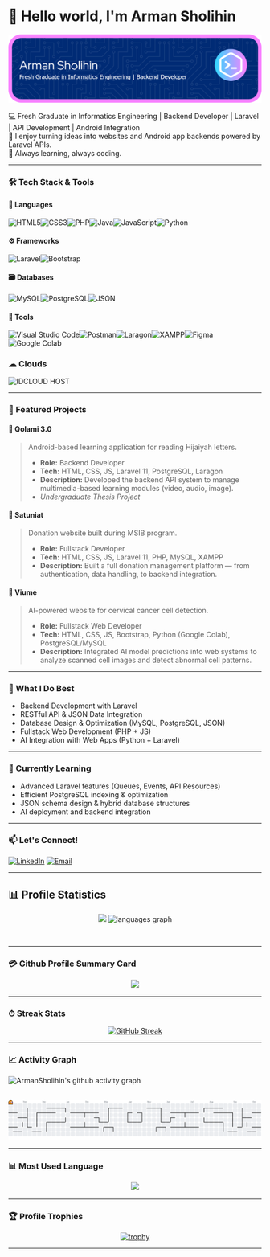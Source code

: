 # 👋 Hello world, I'm Arman Sholihin
![ArmanSholihin](img/github-header-banner1.png)  

💻 Fresh Graduate in Informatics Engineering | Backend Developer | Laravel | API Development | Android Integration  
💬 I enjoy turning ideas into websites and Android app backends powered by Laravel APIs.   
🌱 Always learning, always coding.  

---

### 🛠️ Tech Stack & Tools

#### 🧩 Languages
![HTML5](https://img.shields.io/badge/HTML5-E34F26?style=for-the-badge&logo=html5&logoColor=white)![CSS3](https://img.shields.io/badge/CSS3-1572B6?style=for-the-badge&logo=css3&logoColor=white)![PHP](https://img.shields.io/badge/PHP-777BB4?style=for-the-badge&logo=php&logoColor=white)![Java](https://img.shields.io/badge/Java-ED8B00?style=for-the-badge&logo=java&logoColor=white)![JavaScript](https://img.shields.io/badge/JavaScript-F7DF1E?style=for-the-badge&logo=javascript&logoColor=black)![Python](https://img.shields.io/badge/Python-3776AB?style=for-the-badge&logo=python&logoColor=white)

#### ⚙️ Frameworks
![Laravel](https://img.shields.io/badge/Laravel-FF2D20?style=for-the-badge&logo=laravel&logoColor=white)![Bootstrap](https://img.shields.io/badge/Bootstrap-7952B3?style=for-the-badge&logo=bootstrap&logoColor=white)

#### 🗃️ Databases
![MySQL](https://img.shields.io/badge/MySQL-4479A1?style=for-the-badge&logo=mysql&logoColor=white)![PostgreSQL](https://img.shields.io/badge/PostgreSQL-4169E1?style=for-the-badge&logo=postgresql&logoColor=white)![JSON](https://img.shields.io/badge/JSON-000000?style=for-the-badge&logo=json&logoColor=white)

#### 🧰 Tools
![Visual Studio Code](https://img.shields.io/badge/Visual%20Studio%20Code-007ACC?style=for-the-badge&logo=visualstudiocode&logoColor=white)![Postman](https://img.shields.io/badge/Postman-FF6C37?style=for-the-badge&logo=postman&logoColor=white)![Laragon](https://img.shields.io/badge/Laragon-0E83CD?style=for-the-badge&logo=laravel&logoColor=white)![XAMPP](https://img.shields.io/badge/XAMPP-FB7A24?style=for-the-badge&logo=xampp&logoColor=white)![Figma](https://img.shields.io/badge/Figma-F24E1E?style=for-the-badge&logo=figma&logoColor=white)![Google Colab](https://img.shields.io/badge/Google%20Colab-F9AB00?style=for-the-badge&logo=googlecolab&logoColor=black)

### ☁ Clouds
![IDCLOUD HOST](https://img.shields.io/badge/iCloud-3693F3?style=for-the-badge&logo=iCloud&logoColor=white)

---

### 💼 Featured Projects

#### 📱 **Qolami 3.0**
> Android-based learning application for reading Hijaiyah letters.  
> - **Role:** Backend Developer  
> - **Tech:** HTML, CSS, JS, Laravel 11, PostgreSQL, Laragon
> - **Description:** Developed the backend API system to manage multimedia-based learning modules (video, audio, image).  
> - *Undergraduate Thesis Project*  

#### 💸 **Satuniat**
> Donation website built during MSIB program.  
> - **Role:** Fullstack Developer  
> - **Tech:** HTML, CSS, JS, Laravel 11, PHP, MySQL, XAMPP  
> - **Description:** Built a full donation management platform — from authentication, data handling, to backend integration.  

#### 🧬 **Viume**
> AI-powered website for cervical cancer cell detection.  
> - **Role:** Fullstack Web Developer  
> - **Tech:** HTML, CSS, JS, Bootstrap, Python (Google Colab), PostgreSQL/MySQL  
> - **Description:** Integrated AI model predictions into web systems to analyze scanned cell images and detect abnormal cell patterns.  

---

### 🧩 What I Do Best
- Backend Development with Laravel  
- RESTful API & JSON Data Integration  
- Database Design & Optimization (MySQL, PostgreSQL, JSON)  
- Fullstack Web Development (PHP + JS)  
- AI Integration with Web Apps (Python + Laravel)  

---

### 🌱 Currently Learning
- Advanced Laravel features (Queues, Events, API Resources)  
- Efficient PostgreSQL indexing & optimization  
- JSON schema design & hybrid database structures  
- AI deployment and backend integration  

---

### 📫 Let's Connect!
[![LinkedIn](https://img.shields.io/badge/LinkedIn-Arman%20Sholihin-blue?style=flat-square&logo=linkedin)](www.linkedin.com/in/arman-sholihin)
[![Email](https://img.shields.io/badge/Email-armansholihin%40gmail.com-red?style=flat-square&logo=gmail)](mailto:armanshlhn@gmail.com)

---

## 📊 Profile Statistics

<div align="center">

![](https://github-readme-stats.vercel.app/api?username=ArmanSholihin&theme=algolia&show_icons=true&count_private=true&bg_color=1e2b3c&border_color=B2E0FF&icon_color=95ccff&border_radius=20&include_all_commits=true&rank_icon=percentile)
<img src="https://github-readme-stats.vercel.app/api/top-langs?username=ArmanSholihin&locale=en&hide_title=false&layout=compact&card_width=320&langs_count=5&theme=algolia&border_radius=20&hide_border=false&order=2" alt="languages graph" />

<br>

</div>

---

### 💳 Github Profile Summary Card

<div align="center">

![](https://github-profile-summary-cards.vercel.app/api/cards/profile-details?username=ArmanSholihin&theme=github_dark)

</div>

---

### ⏱ Streak Stats

<div align="center">

[![GitHub Streak](http://github-readme-streak-stats.herokuapp.com?user=ArmanSholihin&theme=dracula&background=1E2B3C&border=B2E0FF&stroke=000439&ring=95CCFF&fire=95CCFF&currStreakNum=95CCFF&sideNums=95CCFF&currStreakLabel=95CCFF&sideLabels=95CCFF&dates=FFFFFF)](https://git.io/streak-stats)

</div>

---

### 📈 Activity Graph

![ArmanSholihin's github activity graph](https://github-readme-activity-graph.vercel.app/graph?username=ArmanSholihin&theme=react-dark)

<br clear="both">

<picture>
  <source media="(prefers-color-scheme: dark)" height="200" srcset="https://raw.githubusercontent.com/ArmanSholihin/ArmanSholihin/output/pacman-contribution-graph-dark.svg">
  <source media="(prefers-color-scheme: light)" srcset="https://raw.githubusercontent.com/ArmanSholihin/ArmanSholihin/output/pacman-contribution-graph.svg">
  <img alt="pacman contribution graph" src="https://raw.githubusercontent.com/ArmanSholihin/ArmanSholihin/output/pacman-contribution-graph.svg">
</picture>

---

### 📊 Most Used Language

<div align="center">

![](https://github-readme-stats.vercel.app/api/top-langs?username=ArmanSholihin&show_icons=true&locale=en&layout=compact&theme=radical)

</div>

---

### 🏆 Profile Trophies

<div align="center">

[![trophy](https://github-profile-trophy.vercel.app/?username=ArmanSholihin&theme=onedark&title=-Reviews&no-frame=true&margin-w=4&margin-h=4)](https://github.com/ryo-ma/github-profile-trophy)

</div>

---

